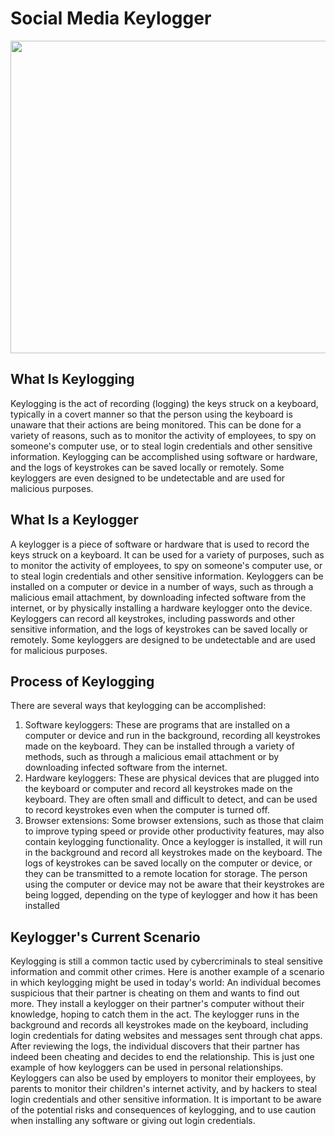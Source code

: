 # Social Media Keylogger
<img src="https://www.pandasecurity.com/en/mediacenter/src/uploads/2017/12/pandasecurity-MC-keylogger-HP.jpg" height="500px" width="1080px">




## What Is Keylogging
Keylogging is the act of recording (logging) the keys struck on a keyboard, typically in a covert manner so that the person using the keyboard is unaware that their actions are being monitored. This can be done for a variety of reasons, such as to monitor the activity of employees, to spy on someone's computer use, or to steal login credentials and other sensitive information. Keylogging can be accomplished using software or hardware, and the logs of keystrokes can be saved locally or remotely. Some keyloggers are even designed to be undetectable and are used for malicious purposes.

## What Is a Keylogger
A keylogger is a piece of software or hardware that is used to record the keys struck on a keyboard. It can be used for a variety of purposes, such as to monitor the activity of employees, to spy on someone's computer use, or to steal login credentials and other sensitive information. Keyloggers can be installed on a computer or device in a number of ways, such as through a malicious email attachment, by downloading infected software from the internet, or by physically installing a hardware keylogger onto the device. Keyloggers can record all keystrokes, including passwords and other sensitive information, and the logs of keystrokes can be saved locally or remotely. Some keyloggers are designed to be undetectable and are used for malicious purposes.

## Process of Keylogging
There are several ways that keylogging can be accomplished:
1.	Software keyloggers: These are programs that are installed on a computer or device and run in the background, recording all keystrokes made on the keyboard. They can be installed through a variety of methods, such as through a malicious email attachment or by downloading infected software from the internet.
2.	Hardware keyloggers: These are physical devices that are plugged into the keyboard or computer and record all keystrokes made on the keyboard. They are often small and difficult to detect, and can be used to record keystrokes even when the computer is turned off.
3.	Browser extensions: Some browser extensions, such as those that claim to improve typing speed or provide other productivity features, may also contain keylogging functionality.
Once a keylogger is installed, it will run in the background and record all keystrokes made on the keyboard. The logs of keystrokes can be saved locally on the computer or device, or they can be transmitted to a remote location for storage. The person using the computer or device may not be aware that their keystrokes are being logged, depending on the type of keylogger and how it has been installed

## Keylogger's Current Scenario
Keylogging is still a common tactic used by cybercriminals to steal sensitive information and commit other crimes. Here is another example of a scenario in which keylogging might be used in today's world:
An individual becomes suspicious that their partner is cheating on them and wants to find out more. They install a keylogger on their partner's computer without their knowledge, hoping to catch them in the act. The keylogger runs in the background and records all keystrokes made on the keyboard, including login credentials for dating websites and messages sent through chat apps.
After reviewing the logs, the individual discovers that their partner has indeed been cheating and decides to end the relationship.
This is just one example of how keyloggers can be used in personal relationships. Keyloggers can also be used by employers to monitor their employees, by parents to monitor their children's internet activity, and by hackers to steal login credentials and other sensitive information. It is important to be aware of the potential risks and consequences of keylogging, and to use caution when installing any software or giving out login credentials.
